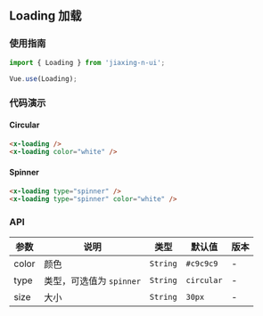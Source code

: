 ## Loading 加载

### 使用指南
``` javascript
import { Loading } from 'jiaxing-n-ui';

Vue.use(Loading);
```

### 代码演示

#### Circular

```html
<x-loading />
<x-loading color="white" />
```

#### Spinner

```html
<x-loading type="spinner" />
<x-loading type="spinner" color="white" />
```

### API

| 参数 | 说明 | 类型 | 默认值 | 版本 |
|------|------|------|------|------|
| color | 颜色 | `String` | `#c9c9c9` | - |
| type | 类型，可选值为 `spinner` | `String` | `circular` | - |
| size | 大小 | `String` | `30px` | - |
